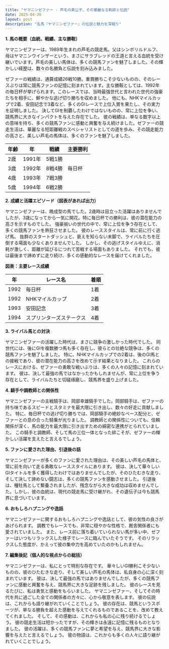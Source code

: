```yaml
---
title: "ヤマニンゼファー - 芦毛の貴公子、その華麗なる軌跡と伝説"
date: 2025-04-30
layout: post
description: "名馬『ヤマニンゼファー』の伝説と魅力を深堀り"
---
```


**1. 馬の概要（血統、戦績、主な勝鞍）**

ヤマニンゼファーは、1989年生まれの芦毛の競走馬。父はシンボリルドルフ、母はヤマニンウインザーという、まさにサラブレッドの王道と言える血統を受け継いでいます。芦毛の美しい馬体は、多くの競馬ファンを魅了しました。その輝かしい経歴は、数々の名勝負と伝説を刻み込みました。

ゼファーの戦績は、通算成績26戦10勝。重賞勝ちこそ少ないものの、そのレースぶりは常に競馬ファンの記憶に刻まれています。主な勝鞍としては、1992年の毎日杯が挙げられます。このレースでは、当時最強世代と言われた世代の強豪たちを相手に、鮮やかな逃げ切り勝ちを収めました。  他にも、NHKマイルカップで2着、安田記念で3着など、多くのGIレースで上位入賞を果たし、その実力を証明しました。  決してGIを制覇したわけではないものの、常に上位を争い、競馬界に大きなインパクトを与えた存在でした。  彼の戦績は、単なる数字以上の意味を持ち、多くの競馬ファンに感動と興奮を与え続けました。ゼファーの競走生活は、華麗なる短距離戦のスペシャリストとしての道を歩み、その競走能力の高さと、美しい芦毛の馬体は、多くのファンを魅了しました。

| 年齢 | 年 | 戦績 | 主要勝利 |
|---|---|---|---|
| 2歳 | 1991年 | 5戦1勝 |  |
| 3歳 | 1992年 | 8戦4勝 | 毎日杯 |
| 4歳 | 1993年 | 7戦3勝 |  |
| 5歳 | 1994年 | 6戦2勝 |  |


**2. 成績と活躍エピソード（図表があれば出力）**

ヤマニンゼファーは、晩成型の馬でした。2歳時は目立った活躍はありませんでしたが、3歳になってから一気に開花。特に毎日杯での勝利は、彼の潜在能力の高さを示すものでした。  強豪揃いの世代の中で、常に上位を争う存在として、多くの競馬ファンを熱狂させました。  彼のレーススタイルは、常に前に行く逃げ馬。  抜群のスタートダッシュと、衰えを知らない末脚で、ライバルたちを圧倒する場面も少なくありませんでした。  しかし、その逃げスタイルゆえに、消耗が激しく、距離が延びるにつれて苦戦する場面もありました。  それでも、彼は最後まで諦めずに走り続け、多くの感動的なレースを届けてくれました。

**図表：主要レース成績**

| 年 | レース名 | 着順 |
|---|---|---|
| 1992 | 毎日杯 | 1着 |
| 1992 | NHKマイルカップ | 2着 |
| 1993 | 安田記念 | 3着 |
| 1994 | スプリンターズステークス | 4着 |


**3. ライバル馬との対決**

ヤマニンゼファーの活躍した時代は、まさに競争の激しかった時代でした。  同世代には、後にGIを複数勝つ馬も多く存在し、彼らとの壮絶な競争は、多くの競馬ファンを魅了しました。  特に、NHKマイルカップでの2着は、後のGI馬との接戦であり、彼の潜在能力の高さを改めて示す結果となりました。  これらのレースにおける、ゼファーの勇敢な戦いぶりは、多くの人々の記憶に刻まれています。  彼は、決して最強の馬ではなかったかもしれませんが、常に上位を争う存在として、ライバルたちと切磋琢磨し、競馬界を盛り上げました。


**4. 騎手や調教師との関係性**

ヤマニンゼファーの主戦騎手は、岡部幸雄騎手でした。岡部騎手は、ゼファーの持ち味であるスピードとスタミナを最大限に引き出し、数々の好走に貢献しました。  特に、毎日杯での逃げ切り勝ちでは、岡部騎手の絶妙なペース配分と、ゼファーとの息の合った騎乗が光りました。  調教師との関係性についても、信頼関係が深く、馬の能力を最大限に引き出すための綿密な連携がとられていました。  この騎手と調教師、そして馬の三位一体となった絆こそが、ゼファーの輝かしい活躍を支えたと言えるでしょう。


**5. ファンに愛された理由、引退後の話**

ヤマニンゼファーが多くのファンに愛された理由は、その美しい芦毛の馬体と、常に前を向いて走る勇敢なレーススタイルにあります。  彼は、決して華々しいGIタイトルを多く獲得したわけではありませんでしたが、そのひたむきな走り、そして決して諦めない闘志は、多くの競馬ファンを感動させました。  引退後は、種牡馬として繋養されましたが、残念ながら大きな成功は収めませんでした。しかし、彼の血統は、現代の競走馬に受け継がれ、その遺伝子は今も競馬界に息づいています。


**6. おもしろハプニングや逸話**

ヤマニンゼファーに関するおもしろハプニングや逸話として、彼の気性の良さがあげられます。  調教でもレースでも、非常に穏やかな性格で、厩舎関係者にも愛されていました。  また、レース前に落ち着いていられない馬が多い中、ゼファーはいつもリラックスした様子でレースに臨んでいたそうです。  そのリラックスした態度が、かえって彼の集中力を高めていたのかもしれません。


**7. 編集後記（個人的な視点からの総括）**

ヤマニンゼファーは、私にとって特別な存在です。  華々しいGI勝利こそ少ないものの、彼のひたむきな走り、そして美しい芦毛の馬体は、私自身の心に深く刻まれています。  彼は、決して最強の馬ではありませんでしたが、多くの競馬ファンに感動と興奮を与え、競馬界に大きな足跡を残しました。  彼のレースを見るたびに、私は勇気と感動をもらいました。  ヤマニンゼファー、そしてその時代を共に過ごした全ての関係者の方々に、心から敬意を表します。  彼の伝説は、これからも語り継がれていくことでしょう。  彼の存在は、競馬というスポーツが、単なる勝負を超えた感動を与えてくれるものであることを、改めて教えてくれました。  そして、その感動は、これからも私の心に残り続けるでしょう。  彼の競走生活は短かったですが、その輝きは永遠に記憶に残るものとなりました。  彼の活躍は、多くの競馬ファンに夢と希望を与え、競馬界に大きな影響を与えたと言えるでしょう。  彼の物語は、これからも多くの人々に語り継がれていくことでしょう。
